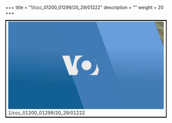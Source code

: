 +++
title = "1/ccc_01200_01299/20_29/01222"
description = ""
weight = 20
+++

<table style="border:2px solid black;max-width:800px;max-height:800px;" 
><tr><td>
<img class="center-fit-jpg"
src="/jpg_/aaa_20190430_NxaOmWaI8sI_01221.jpg">
1/ccc_01200_01299/20_29/01222
</img></td></tr></table>
